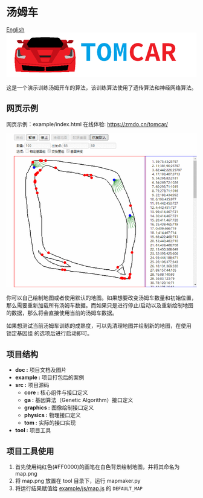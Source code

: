 # 汤姆车
[English](README_EN.md)\
![tomcar logo](doc/logo.png)

这是一个演示训练汤姆开车的算法，该训练算法使用了遗传算法和神经网络算法。

## 网页示例
网页示例：example/index.html 
在线体验: https://zmdo.cn/tomcar/

![tomcar website demo](doc/web.gif)

你可以自己绘制地图或者使用默认的地图。如果想要改变汤姆车数量和初始位置，那么需要重新加载所有汤姆车数据。而如果只是进行停止/启动以及重新绘制地图的数据，那么将会直接使用当前的汤姆车数据。

如果想测试当前汤姆车训练的成熟度，可以先清理地图并绘制新的地图，在使用 锁定基因组 的选项后进行启动即可。

## 项目结构

- **doc :** 项目文档及图片
- **example :** 项目打包后的案例
- **src :** 项目源码
  - **core :** 核心组件与接口定义
  - **ga :** 基因算法（Genetic Algorithm）接口定义
  - **graphics :** 图像绘制接口定义
  - **physics :** 物理接口定义
  - **tom :** 实际的接口实现
- **tool :** 项目工具

## 项目工具使用

1. 首先使用纯红色(#FF0000)的画笔在白色背景绘制地图，并将其命名为 map.png
2. 将 map.png 放置在 tool 目录下，运行 mapmaker.py
3. 将运行结果赋值给 [example/js/map.js](example/js/map.js) 的 `DEFAULT_MAP`
